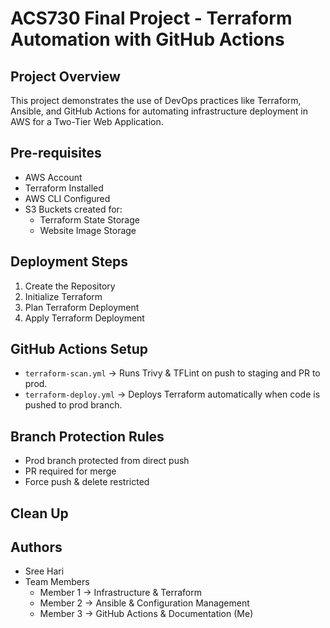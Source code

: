 # ACS730 Final Project - Terraform Automation with GitHub Actions

## Project Overview
This project demonstrates the use of DevOps practices like Terraform, Ansible, and GitHub Actions for automating infrastructure deployment in AWS for a Two-Tier Web Application.

## Pre-requisites
- AWS Account
- Terraform Installed
- AWS CLI Configured
- S3 Buckets created for:
  - Terraform State Storage
  - Website Image Storage

## Deployment Steps
1. Create the Repository
2. Initialize Terraform
3. Plan Terraform Deployment
4. Apply Terraform Deployment


## GitHub Actions Setup
- `terraform-scan.yml` → Runs Trivy & TFLint on push to staging and PR to prod.
- `terraform-deploy.yml` → Deploys Terraform automatically when code is pushed to prod branch.

## Branch Protection Rules
- Prod branch protected from direct push
- PR required for merge
- Force push & delete restricted

## Clean Up

## Authors
- Sree Hari
- Team Members
  - Member 1 → Infrastructure & Terraform
  - Member 2 → Ansible & Configuration Management
  - Member 3 → GitHub Actions & Documentation (Me)

